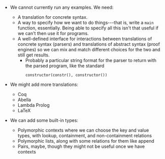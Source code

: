 
* We cannot currently run any examples.  We need:
  + A translation for concrete syntax.
  + A way to specify how we want to do things---that is, write a
    `main` function, essentially.  Being able to specify all this
    isn't that useful if we can't then use it for programs.
  + A well-defined interface for interactions between translations of
    concrete syntax (parsers) and translations of abstract syntax
    (proof engines) so we can mix and match different choices for the
    two and still get results.
    * Probably a particular string format for the parser to return
      with the parsed program, like the standard
      ```
      constructor(constr(), constructor())
      ```

* We might add more translations:
  + Coq
  + Abella
  + Lambda Prolog
  + LaTeX

* We can add some built-in types:
  + Polymorphic contexts where we can choose the key and value types,
    with lookup, containment, and non-containment relations
  + Polymorphic lists, along with some relations for them like append
  + Pairs, maybe, though they might not be useful once we have
    contexts

